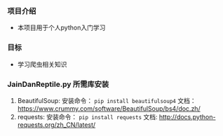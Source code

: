 ### 项目介绍
- 本项目用于个人python入门学习

### 目标
- 学习爬虫相关知识

### JainDanReptile.py 所需库安装
1. BeautifulSoup:
    安装命令： `pip install beautifulsoup4`
    文档：https://www.crummy.com/software/BeautifulSoup/bs4/doc.zh/
2. requests:
    安装命令： `pip install requests`
    文档: http://docs.python-requests.org/zh_CN/latest/